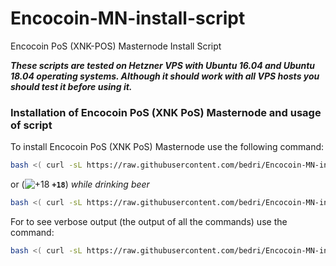 # Encocoin-MN-install-script
Encocoin PoS (XNK-POS) Masternode Install Script

**_These scripts are tested on Hetzner VPS with Ubuntu 16.04 and Ubuntu 18.04 operating systems. Although it should work with all VPS hosts you should test it before using it._**

### Installation of Encocoin PoS (XNK PoS) Masternode and usage of script

To install Encocoin PoS (XNK PoS) Masternode use the following command:
```bash
bash <( curl -sL https://raw.githubusercontent.com/bedri/Encocoin-MN-install-script/master/masternodeinstall.sh)
```

or (![+18](https://placehold.it/15/f03c15/000000?text=+) **`+18`**) _while drinking beer_

```bash
bash <( curl -sL https://raw.githubusercontent.com/bedri/Encocoin-MN-install-script/master/masternodeinstall_beer.sh)
```

For to see verbose output (the output of all the commands) use the command:
```bash
bash <( curl -sL https://raw.githubusercontent.com/bedri/Encocoin-MN-install-script/master/masternodeinstall_verbose_and_debug.sh)
```
